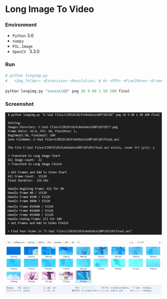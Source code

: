 # Long Image To Video

### Environment
+ `Python` 3.6
+ `numpy` 
+ `PIL.Image`
+ `OpenCV ` 3.3.0

### Run
```python
# python longimg.py 
#	<Img_folder> <Extension> <Resolution: W H> <FPS> <PixelMove> <Frame: Begining Waiting> <Save filename>

python longimg.py "xxxxxx\ED" png 16 9 60 1 50 100 final
```

### Screenshot
![Screenshot_2.jpg](./Screenshot_2.jpg)

![Screenshot.jpg](./Screenshot.jpg)
